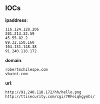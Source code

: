 
## IOCs

__ipaddress__:

```text
116.124.128.206
201.213.32.59
45.55.82.2
89.32.150.160
104.131.148.38
91.240.118.172
```
__domain__:

```text
robertmchilespe.com
vbaint.com
```
__url__:

```text
http://91.240.118.172/hh/hello.png
http://ttisecurity.com/cgi/7RFeiqkgymCs/
```